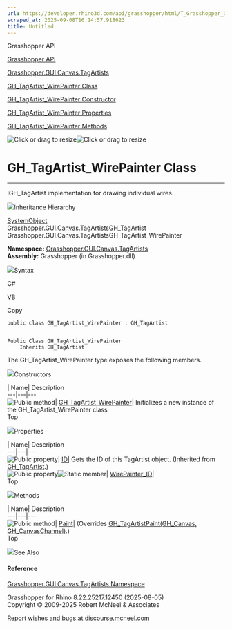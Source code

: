 ```yaml
---
url: https://developer.rhino3d.com/api/grasshopper/html/T_Grasshopper_GUI_Canvas_TagArtists_GH_TagArtist_WirePainter.htm
scraped_at: 2025-09-08T16:14:57.918623
title: Untitled
---
```


Grasshopper API

[Grasshopper API](../html/723c01da-9986-4db2-8f53-6f3a7494df75.htm
"Grasshopper API")

[Grasshopper.GUI.Canvas.TagArtists](../html/N_Grasshopper_GUI_Canvas_TagArtists.htm
"Grasshopper.GUI.Canvas.TagArtists")

[GH_TagArtist_WirePainter
Class](../html/T_Grasshopper_GUI_Canvas_TagArtists_GH_TagArtist_WirePainter.htm
"GH_TagArtist_WirePainter Class")

[GH_TagArtist_WirePainter Constructor
](../html/M_Grasshopper_GUI_Canvas_TagArtists_GH_TagArtist_WirePainter__ctor.htm
"GH_TagArtist_WirePainter Constructor ")

[GH_TagArtist_WirePainter
Properties](../html/Properties_T_Grasshopper_GUI_Canvas_TagArtists_GH_TagArtist_WirePainter.htm
"GH_TagArtist_WirePainter Properties")

[GH_TagArtist_WirePainter
Methods](../html/Methods_T_Grasshopper_GUI_Canvas_TagArtists_GH_TagArtist_WirePainter.htm
"GH_TagArtist_WirePainter Methods")

![Click or drag to resize](../icons/TocOpen.gif)![Click or drag to
resize](../icons/TocClose.gif)

# GH_TagArtist_WirePainter Class  
  
---  
  
IGH_TagArtist implementation for drawing individual wires.

![](../icons/SectionExpanded.png)Inheritance Hierarchy

[SystemObject](https://docs.microsoft.com/dotnet/api/system.object)  
[Grasshopper.GUI.Canvas.TagArtistsGH_TagArtist](T_Grasshopper_GUI_Canvas_TagArtists_GH_TagArtist.htm)  
Grasshopper.GUI.Canvas.TagArtistsGH_TagArtist_WirePainter  

**Namespace:**
[Grasshopper.GUI.Canvas.TagArtists](N_Grasshopper_GUI_Canvas_TagArtists.htm)  
**Assembly:** Grasshopper (in Grasshopper.dll)

![](../icons/SectionExpanded.png)Syntax

C#

VB

Copy

    
    
    public class GH_TagArtist_WirePainter : GH_TagArtist
    
    
    Public Class GH_TagArtist_WirePainter
    	Inherits GH_TagArtist

The GH_TagArtist_WirePainter type exposes the following members.

![](../icons/SectionExpanded.png)Constructors

| Name| Description  
---|---|---  
![Public method](../icons/pubmethod.gif)|
[GH_TagArtist_WirePainter](M_Grasshopper_GUI_Canvas_TagArtists_GH_TagArtist_WirePainter__ctor.htm)|
Initializes a new instance of the GH_TagArtist_WirePainter class  
Top

![](../icons/SectionExpanded.png)Properties

| Name| Description  
---|---|---  
![Public property](../icons/pubproperty.gif)|
[ID](P_Grasshopper_GUI_Canvas_TagArtists_GH_TagArtist_ID.htm)|  Gets the ID of
this TagArtist object.  (Inherited from
[GH_TagArtist](T_Grasshopper_GUI_Canvas_TagArtists_GH_TagArtist.htm).)  
![Public property](../icons/pubproperty.gif)![Static
member](../icons/static.gif)|
[WirePainter_ID](P_Grasshopper_GUI_Canvas_TagArtists_GH_TagArtist_WirePainter_WirePainter_ID.htm)|  
Top

![](../icons/SectionExpanded.png)Methods

| Name| Description  
---|---|---  
![Public method](../icons/pubmethod.gif)|
[Paint](M_Grasshopper_GUI_Canvas_TagArtists_GH_TagArtist_WirePainter_Paint.htm)|
(Overrides [GH_TagArtistPaint(GH_Canvas,
GH_CanvasChannel)](M_Grasshopper_GUI_Canvas_TagArtists_GH_TagArtist_Paint.htm).)  
Top

![](../icons/SectionExpanded.png)See Also

#### Reference

[Grasshopper.GUI.Canvas.TagArtists
Namespace](N_Grasshopper_GUI_Canvas_TagArtists.htm)

Grasshopper for Rhino 8.22.25217.12450 (2025-08-05)  
Copyright © 2009-2025 Robert McNeel & Associates

[Report wishes and bugs at
discourse.mcneel.com](https://discourse.mcneel.com/c/grasshopper)

